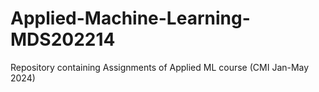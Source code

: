 # Applied-Machine-Learning-MDS202214
Repository containing Assignments of Applied ML course (CMI Jan-May 2024)
